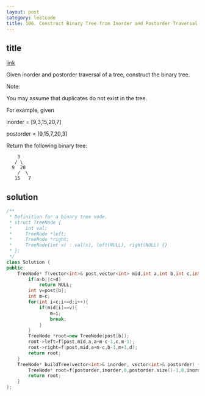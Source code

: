```yaml
---
layout: post
category: leetcode
title: 106. Construct Binary Tree from Inorder and Postorder Traversal
---
```


## title
[link](https://leetcode.com/problems/construct-binary-tree-from-inorder-and-postorder-traversal/description/)

Given inorder and postorder traversal of a tree, construct the binary tree.

Note:

You may assume that duplicates do not exist in the tree.

For example, given

inorder = [9,3,15,20,7]

postorder = [9,15,7,20,3]

Return the following binary tree:

	    3
	   / \
	  9  20
	    /  \
	   15   7

## solution
```c++
/**
 * Definition for a binary tree node.
 * struct TreeNode {
 *     int val;
 *     TreeNode *left;
 *     TreeNode *right;
 *     TreeNode(int x) : val(x), left(NULL), right(NULL) {}
 * };
 */
class Solution {
public:
    TreeNode* f(vector<int>& post,vector<int> mid,int a,int b,int c,int d){
        if(a>b||c>d)
            return NULL;
        int v=post[b];
        int m=c;
        for(int i=c;i<=d;i++){
            if(mid[i]==v){
                m=i;
                break;
            }
        }
        TreeNode *root=new TreeNode(post[b]);
        root->left=f(post,mid,a,a+m-c-1,c,m-1);
        root->right=f(post,mid,a+m-c,b-1,m+1,d);
        return root;
    }
    TreeNode* buildTree(vector<int>& inorder, vector<int>& postorder) {
        TreeNode* root=f(postorder,inorder,0,postorder.size()-1,0,inorder.size()-1);
        return root;
    }
};
```
